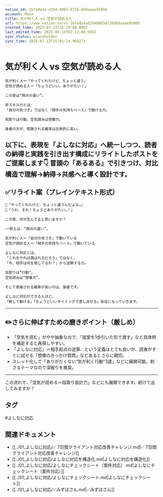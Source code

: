 ```yaml
---
notion_id: 1bfade4a-d294-8065-8728-d69aaae95008
account: Main
title: 気が利く人 vs 空気が読める人
url: https://www.notion.so/vs-1bfade4ad29480658728d69aaae95008
created_time: 2025-03-23T16:29:00.000Z
last_edited_time: 2025-05-14T02:22:00.000Z
sync_status: placeholder
sync_time: 2025-07-12T15:01:14.969271
---
```

# 気が利く人 vs 空気が読める人

```plain text
気が利く人＝「やってくれたけど、ちょっと違う」
空気が読める人＝「ちょうどいい。ありがたい！」

この差は“視点の違い”。

非スキル力とは、
「自分の気づき」ではなく「相手の気持ちベース」で動ける力。

気配りは行動、空気読みは想像力。

後者の方が、感謝される確率は圧倒的に高い。
```
以下に、表現を「よしなに対応」へ統一しつつ、読者の納得と実践を引き出す構成にリライトしたポストをご提案します👇
冒頭の「あるある」で引きつけ、対比構造で理解→納得→共感へと導く設計です。
---
## ✅リライト案（プレインテキスト形式）
```plain text
👤「やってくれたけど、ちょっと違うんだよな…」
👤「うわ、それ！ちょうどありがたい…！」

この差、何が生んでると思いますか？

──答えは、“視点の違い”。

気が利く人＝「自分の気づき」で動いている
空気が読める人＝「相手の気持ちベース」で動いている

よしなに対応とは、
「これをやれば喜ばれるだろう」ではなく、
「今、相手は何を感じてるか？」から逆算する力。

気配りは“行動”。
空気読みは“想像力”。

そして感謝される確率が高いのは、後者です。

よしなに対応ができる人ほど、
「察して動ける」「ちょうどいいタイミングで差し出せる」存在になっていきます。

```
---
## ✏️さらに伸ばすための磨きポイント（厳しめ）
- 「空気を読む」がやや抽象なので、「提案を1歩引いた形で渡す」など具体例を補足すると再現しやすい。
- 「よしなに対応」＝相手起点の逆算、という定義はとても良いが、読者がすぐに試せる「想像のきっかけ質問」などあるとさらに親切。
- スレッド化して「ありがたくない“気が利く行動”3選」などに展開可能。刺さるテーマなので深掘りを推奨。
---
この流れで、「空気が読める＝段取り設計力」などにも展開できます。続けて出してみますか？

## タグ

#よしなに対応 

## 関連ドキュメント

- [[../01_よしなに対応/✅ 7日間クライアント対応改善チャレンジ.md|✅ 7日間クライアント対応改善チャレンジ]]
- [[../01_よしなに対応/よしなに対応を構造化.md|よしなに対応を構造化]]
- [[../01_よしなに対応/よしなにチェックシート（案件対応）.md|よしなにチェックシート（案件対応）]]
- [[../01_よしなに対応/よしなにチェックシート.md|よしなにチェックシート]]
- [[../01_よしなに対応/✅みずほさん.md|✅みずほさん]]
